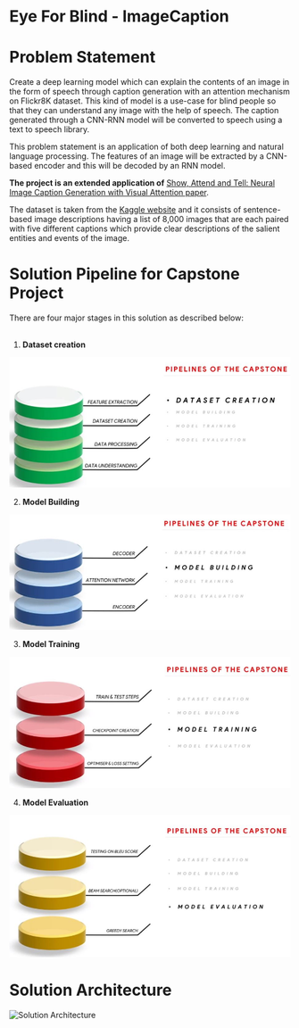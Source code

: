 # Eye For Blind - ImageCaption

# **Problem Statement**

Create a deep learning model which can explain the contents of an image in the form of speech through caption generation with an attention mechanism on Flickr8K dataset. This kind of model is a use-case for blind people so that they can understand any image with the help of speech. The caption generated through a CNN-RNN model will be converted to speech using a text to speech library.  

This problem statement is an application of both deep learning and natural language processing. The features of an image will be extracted by a CNN-based encoder and this will be decoded by an RNN model.

**The project is an extended application of** [Show, Attend and Tell: Neural Image Caption Generation with Visual Attention paper](https://arxiv.org/abs/1502.03044). 

The dataset is taken from the [Kaggle website](https://www.kaggle.com/adityajn105/flickr8k) and it consists of sentence-based image descriptions having a list of 8,000 images that are each paired with five different captions which provide clear descriptions of the salient entities and events of the image.

# Solution Pipeline for Capstone Project
There are four major stages in this solution as described below: <br><br>
1) **Dataset creation**

![Dataset creation](https://github.com/jatinsharma7/EyeForBlind_ImageCaption/blob/main/images/Pipeline1.JPG)


2. **Model Building**

![Model Building](https://github.com/jatinsharma7/EyeForBlind_ImageCaption/blob/main/images/Pipeline2.JPG)

3. **Model Training**

![Model Training](https://github.com/jatinsharma7/EyeForBlind_ImageCaption/blob/main/images/Pipeline3.JPG)

4. **Model Evaluation**

![Model Evaluation](https://github.com/jatinsharma7/EyeForBlind_ImageCaption/blob/main/images/Pipeline4.JPG)

# Solution Architecture

![Solution Architecture](https://github.com/jatinsharma7/EyeForBlind_ImageCaption/blob/main/images/Solution_Architecture.JPG")
